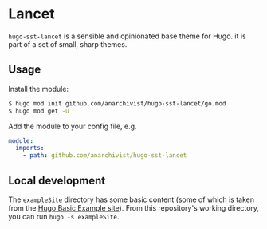 # Lancet

`hugo-sst-lancet` is a sensible and opinionated base theme for Hugo. it is part of a set of small, sharp themes.

## Usage

Install the module:

```bash
$ hugo mod init github.com/anarchivist/hugo-sst-lancet/go.mod
$ hugo mod get -u
```

Add the module to your config file, e.g.

```yaml
module:
  imports:
    - path: github.com/anarchivist/hugo-sst-lancet
```

## Local development

The `exampleSite` directory has some basic content (some of which is taken from the [Hugo Basic Example site](https://github.com/gohugoio/hugoBasicExample)). From this repository's working directory, you can run `hugo -s exampleSite`.
